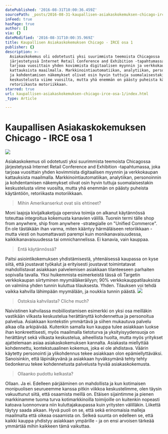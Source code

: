```yaml
---
datePublished: '2016-08-31T10:00:36.459Z'
sourcePath: _posts/2016-08-31-kaupallisen-asiakaskokemuksen-chicago-irce-osa-1.md
inFeed: true
hasPage: true
author: []
via: {}
dateModified: '2016-08-31T10:00:35.969Z'
title: Kaupallisen Asiakaskokemuksen Chicago - IRCE osa 1
publisher: {}
description: >-
  Asiakaskokemus oli odotetusti yksi suurimmista teemoista Chicagossa
  järjestetyssä Internet Retail Conference and Exhibition -tapahtumassa, joka
  tarjoaa vuosittain yhden kovimmista digitaalisen myynnin ja verkkokaupan
  kattauksista maailmalla. Markkinointiautomatiikan, analytiikan, personoinnin
  ja kohdentamisen näkemykset olivat osin hyvin tuttuja suomalaisestakin
  keskustelusta viime vuosilta, mutta yhä enemmän on päästy puheista käytäntöön,
  retoriikasta motoriikkaan.
starred: true
url: kaupallisen-asiakaskokemuksen-chicago-irce-osa-1/index.html
_type: Article

---
```

# Kaupallisen Asiakaskokemuksen Chicago - IRCE osa 1
![](https://the-grid-user-content.s3-us-west-2.amazonaws.com/f70ca8b0-bc41-470e-a12c-4dd7fd021f37.jpg)

Asiakaskokemus oli odotetusti yksi suurimmista teemoista Chicagossa järjestetyssä Internet Retail Conference and Exhibition -tapahtumassa, joka tarjoaa vuosittain yhden kovimmista digitaalisen myynnin ja verkkokaupan kattauksista maailmalla. Markkinointiautomatiikan, analytiikan, personoinnin ja kohdentamisen näkemykset olivat osin hyvin tuttuja suomalaisestakin keskustelusta viime vuosilta, mutta yhä enemmän on päästy puheista käytäntöön, retoriikasta motoriikkaan.

> Mihin Amerikanserkut ovat siis ehtineet?

Moni laajoja kivijalkaketjuja operoiva toimija on alkanut käytännössä toteuttaa integroitua kokemusta kanavien välillä. Tuorein termi tälle shop from anywhere, ship from anywhere -strategialle on "Unified Commerce". En ole tästäkään ihan varma, miten kääntyy härmäläiseen retoriikkaan - mutta viesti on huomattavasti parempi kuin monikanavaisuudessa, kaikkikanavaisuudessa tai omnichannelissa. Ei kanavia, vain kauppaa.

> Entä käytännössä?

Paitsi asiointikokemuksen yhdistämisestä, yhtenäisessä kaupassa on kyse siitä, että joustavat työkalut ja erityisesti joustavat toimintatavat mahdollistavat asiakkaan palvelemisen asiakkaan tilanteeseen parhaiten sopivalla tavalla. Yksi huikemmista esimerkeistä tässä oli Targetin verkkokaupan siirtyminen myymäläkeräilyyn; 90% verkkokauppatilauksista on valmiina yhden tunnin kuluttua tilauksesta. Yhden. Tilauksen voi tehdä vaikka kahvilla lähimpään myymälään, ja noukkia tunnin päästä.
![](https://s3-us-west-2.amazonaws.com/the-grid-img/p/84aa1845495ab2de6cd3ddb8a71c21a9b59a7c3b.jpg)

> Ostoksia kahvilasta? Cliche much?

Naivistinen kahvilassa mobiiliostamisen esimerkki on yksi osa meilläkin vastikään vilkasta keskustelua herättänyttä kohdennettua ja personoitua palvelua. Asiakkaan kontekstin ymmärtävä ja siihen mukautuva palvelu alkaa olla arkipäivää. Kuitenkin samalla kun kauppa tulee asiakkaan luokse ihan konkreettisesti, myös maailmalla tietoturva ja yksityisyydensuoja on herättänyt sekä vilkasta keskustelua, aiheellista huolta, mutta myös yritykset ajattelemaan asiaa asiakaskokemuksen kannalta. Asiakasta miellyttää kohdennettu, kontekstuaalinen kokemus, joka ei ole ahdistava. Väärin käytetty personointi ja ylikohdennus tekee asiakkaan olon epämiellyttäväksi. Sanoisinkin, että läpinäkyvänä ja asiakkaan hyväksymänä tehty tehty tiedonkeruu tekee kohdennetusta palvelusta hyvää asiakaskokemusta.

> Ollaanko pudottu kelkasta?

Ollaan. Ja ei. Edelleen pärjääminen on mahdollista ja kun kotimaisen monipuolisen seurueemme kanssa pitkin viikkoa keskustelimme, olen täysin vakuuttunut siitä, että osaamista meillä on. Etäisen sijaintimme ja pienen markkinamme tuoma turva kotimarkkinoilla toimijoille on kuitenkin nopeasti katoava luonnonvara niin kuluttajakaupassa kuin yritysten välilläkin. Liikettä täytyy saada aikaan. Hyvä puoli on se, että sekä erinomaisia malleja maailmalta että oikeaa osaamista on. Selkeä suunta on edelleen se, että kaikki kauppa yhdistyy asiakkaan ympärille - ja on ensi arvoisen tärkeää ymmärtää mihin kaikkeen tämä vaikuttaa.